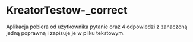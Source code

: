 # KreatorTestow-_correct
Aplikacja pobiera od użytkownika pytanie oraz 4 odpowiedzi z zanaczoną jedną poprawną i zapisuje je w pliku tekstowym.
